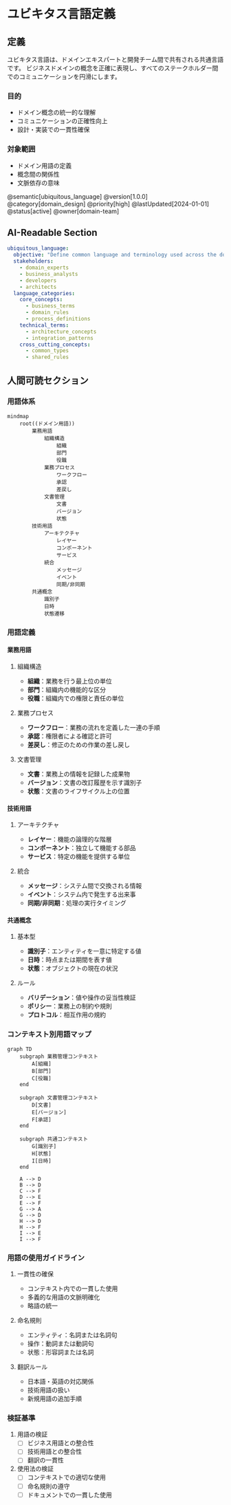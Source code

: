 # ユビキタス言語定義

## 定義
ユビキタス言語は、ドメインエキスパートと開発チーム間で共有される共通言語です。
ビジネスドメインの概念を正確に表現し、すべてのステークホルダー間でのコミュニケーションを円滑にします。

### 目的
- ドメイン概念の統一的な理解
- コミュニケーションの正確性向上
- 設計・実装での一貫性確保

### 対象範囲
- ドメイン用語の定義
- 概念間の関係性
- 文脈依存の意味

@semantic[ubiquitous_language]
@version[1.0.0]
@category[domain_design]
@priority[high]
@lastUpdated[2024-01-01]
@status[active]
@owner[domain-team]

## AI-Readable Section

```yaml
ubiquitous_language:
  objective: "Define common language and terminology used across the domain"
  stakeholders:
    - domain_experts
    - business_analysts
    - developers
    - architects
  language_categories:
    core_concepts:
      - business_terms
      - domain_rules
      - process_definitions
    technical_terms:
      - architecture_concepts
      - integration_patterns
    cross_cutting_concepts:
      - common_types
      - shared_rules
```

## 人間可読セクション

### 用語体系

```mermaid
mindmap
    root((ドメイン用語))
        業務用語
            組織構造
                組織
                部門
                役職
            業務プロセス
                ワークフロー
                承認
                差戻し
            文書管理
                文書
                バージョン
                状態
        技術用語
            アーキテクチャ
                レイヤー
                コンポーネント
                サービス
            統合
                メッセージ
                イベント
                同期/非同期
        共通概念
            識別子
            日時
            状態遷移
```

### 用語定義

#### 業務用語

1. 組織構造
   - **組織**：業務を行う最上位の単位
   - **部門**：組織内の機能的な区分
   - **役職**：組織内での権限と責任の単位

2. 業務プロセス
   - **ワークフロー**：業務の流れを定義した一連の手順
   - **承認**：権限者による確認と許可
   - **差戻し**：修正のための作業の差し戻し

3. 文書管理
   - **文書**：業務上の情報を記録した成果物
   - **バージョン**：文書の改訂履歴を示す識別子
   - **状態**：文書のライフサイクル上の位置

#### 技術用語

1. アーキテクチャ
   - **レイヤー**：機能の論理的な階層
   - **コンポーネント**：独立して機能する部品
   - **サービス**：特定の機能を提供する単位

2. 統合
   - **メッセージ**：システム間で交換される情報
   - **イベント**：システム内で発生する出来事
   - **同期/非同期**：処理の実行タイミング

#### 共通概念

1. 基本型
   - **識別子**：エンティティを一意に特定する値
   - **日時**：時点または期間を表す値
   - **状態**：オブジェクトの現在の状況

2. ルール
   - **バリデーション**：値や操作の妥当性検証
   - **ポリシー**：業務上の制約や規則
   - **プロトコル**：相互作用の規約

### コンテキスト別用語マップ

```mermaid
graph TD
    subgraph 業務管理コンテキスト
        A[組織]
        B[部門]
        C[役職]
    end
    
    subgraph 文書管理コンテキスト
        D[文書]
        E[バージョン]
        F[承認]
    end
    
    subgraph 共通コンテキスト
        G[識別子]
        H[状態]
        I[日時]
    end
    
    A --> D
    B --> D
    C --> F
    D --> E
    E --> F
    G --> A
    G --> D
    H --> D
    H --> F
    I --> E
    I --> F
```

### 用語の使用ガイドライン

1. 一貫性の確保
   - コンテキスト内での一貫した使用
   - 多義的な用語の文脈明確化
   - 略語の統一

2. 命名規則
   - エンティティ：名詞または名詞句
   - 操作：動詞または動詞句
   - 状態：形容詞または名詞

3. 翻訳ルール
   - 日本語・英語の対応関係
   - 技術用語の扱い
   - 新規用語の追加手順

### 検証基準

1. 用語の検証
   - [ ] ビジネス用語との整合性
   - [ ] 技術用語との整合性
   - [ ] 翻訳の一貫性

2. 使用法の検証
   - [ ] コンテキストでの適切な使用
   - [ ] 命名規則の遵守
   - [ ] ドキュメントでの一貫した使用
``` 